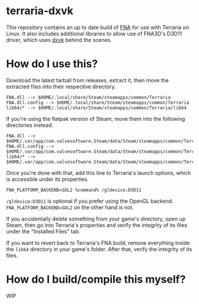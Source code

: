 # terraria-dxvk
This repository contains an up to date build of [FNA](https://github.com/FNA-XNA/FNA) for use with Terraria on Linux. It also includes additional libraries to allow use of FNA3D's D3D11 driver, which uses [dxvk](https://github.com/doitsujin/dxvk) behind the scenes.

# How do I use this?
Download the latest tarball from releases, extract it, then move the extracted files into their respective directory.
```
FNA.dll --> $HOME/.local/share/Steam/steamapps/common/Terraria
FNA.dll.config --> $HOME/.local/share/Steam/steamapps/common/Terraria
lib64/* --> $HOME/.local/share/Steam/steamapps/common/Terraria/lib64
```

If you're using the flatpak version of Steam, move them into the following directories instead.
```
FNA.dll --> $HOME/.var/app/com.valvesoftware.Steam/data/Steam/steamapps/common/Terraria
FNA.dll.config --> $HOME/.var/app/com.valvesoftware.Steam/data/Steam/steamapps/common/Terraria
lib64/* --> $HOME/.var/app/com.valvesoftware.Steam/data/Steam/steamapps/common/Terraria/lib64
```

Once you're done with that, add this line to Terraria's launch options, which is accessible under its properties.
```
FNA_PLATFORM_BACKEND=SDL2 %command% /gldevice:D3D11
```
`/gldevice:D3D11` is optional if you prefer using the OpenGL backend. `FNA_PLATFORM_BACKEND=SDL2` on the other hand is not.

If you accidentally delete something from your game's directory, open up Steam, then go into Terraria's properties and verify the integrity of its files under the "Installed Files" tab.

If you want to revert back to Terraria's FNA build, remove everything inside the `lib64` directory in your game's folder. After that, verify the integrity of its files.

# How do I build/compile this myself?

WIP
